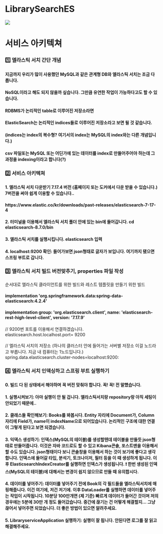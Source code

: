 # LibrarySearchES

<img src="https://img.shields.io/badge/-elasticsearch-yellowgreen"/>
<h1> 서비스 아키텍쳐 </h1>

<h3> 1️⃣ 엘라스틱 서치 간단 개념 </h3>
<h4> 지금까지 우리가 많이 사용했던 MySQL과 같은 관계형 DB와 엘라스틱 서치는 조금 다릅니다. </h4>
<h4> NoSQL이라고 해도 되지 않을까 싶습니다. 그만큼 유연한 작업이 가능하다고도 할 수 있습니다. </h4>
<h4> RDBMS가 논리적인 table로 이루어진 저장소라면 </h4>
<h4> ElasticSearch는 논리적인 indices들로 이루어진 저장소라고 보면 될 것 같습니다. </h4>
<h4> (indices는 index의 복수형? 여기서의 index는 MySQL의 index와는 다른 개념입니다.) </h4>
<h4> csv 파일또는 MySQL 또는 어딘가에 있는 데이터를 index로 만들어주어야 하는데 그 과정을 indexing이라고 합니다(?) </h4>

<h3> 2️⃣ 서비스 아키텍쳐 </h3>
<h4> 1. 엘라스틱 서치 다운받기 7.17.4 버전 (홈페이지 또는 도커에서 다운 받을 수 있습니다.) 7버전을 써야 쉽게 이용할 수 있습니다.. </h4>
<h4> https://www.elastic.co/kr/downloads/past-releases/elasticsearch-7-17-4 </h4>
<h4> 2. 터미널을 이용해서 엘라스틱 서치 폴더 안에 있는 bin에 들어갑니다. cd elasticsearch-8.7.0/bin </h4>
<h4> 3. 엘라스틱 서치를 실행시킵니다. elasticsearch 입력 </h4>
<h4> 4. localhost:9200 확인: 들어가보면 json형태로 글자가 보입니다. 여기까지 됐으면 스프링 부트로 갑니다. </h4>

<h3> 3️⃣ 엘라스틱 서치 빌드 버전맞추기, properties 파일 작성 </h3>
순서대로 엘라스틱 클라이언트를 위한 빌드와 레스트 템플릿을 만들기 위한 빌드
<h4> implementation 'org.springframework.data:spring-data-elasticsearch:4.2.4'</h4>
<h4> implementation group: 'org.elasticsearch.client', name: 'elasticsearch-rest-high-level-client', version: '7.17.9' </h4>

// 9200번 포트를 이용해서 연결하겠습니다. <br>
elasticsearch.host.localhost.port= 9200 <br>
<br>
// 엘라스틱 서치의 저장소 (하나의 클러스터 안에 들어가는 서버별 저장소 이걸 노드라고 부릅니다. 지금 내 컴퓨터는 1노드입니다.) <br>
spring.data.elasticsearch.cluster-nodes=localhost:9200: <br>

<h3> 4️⃣ 엘라스틱 서치 인덱싱하고 스프링 부트 실행하기 </h3>
<h4> 0. 빌드 다 된 상태에서 해야하며 꼭 버전 맞춰야 합니다. 꼭! 꼭! 전 말헀습니다. </h4>
<h4> 1. 실행시켜보기: 아마 실행이 안 될 겁니다. 엘라스틱서치랑 repository랑 아직 세팅이 안되었기 때문에..  </h4>
<h4> 2. 클래스들 확인해보기: Books를 봐봅시다. Entity 자리에 Document가, Column 자리에 Field가, name이 indexName으로 되어있습니다. 논리적인 구조에 대한 연결이 그렇게 된다고 보면 되겠습니다. </h4>
<h4> 3. 익덱스 생성하기: 인덱스(MySQL의 테이블)를 생성할텐데 테이블을 만들듯 json형태로 만들어줍니다. 이것은 자바 코드로도 할 수 있고 Kibana콘솔, 포스트맨을 이용해서 할 수도 있습니다. json형태이다 보니 콘솔창을 이용해서 하는 것이 보기에 좋다고 생각합니다. 인덱스에 들어갈 타입, 분석기, 토크나이저, 필터 등을 이 때 생성하게 됩니다. 이후 ElasticsearchIndexCreator를 실행하면 인덱스가 생성됩니다. ❗️ 한번 생성된 인덱스(MySQL의 테이블)에 대해서는 변경이 쉽지 않으므로 만들 때 유의합시다. </h4>
<h4> 4. 데이터를 넣어주기: 데이터를 넣어주기 전에 Book의 각 필드들을 엘라스틱서치에 매핑해줍니다. 이건 여기에, 저건 저기에. 이후 DataLoader를 실행하면 데이터를 넣어주는 작업이 시작됩니다. 10분당 100만개면 (제 기준) 빠르게 데이터가 들어간 것이며 저의 경우에는 5분에 30만 개 정도 들어갔습니다. 중간에 끊기는 건 어떻게 해결할지... 그냥 끊어서 넣어주면 되었습니다. 더 좋은 방법이 있으면 알려주세요. </h4>
<h4> 5. LibraryserviceApplication 실행하기: 실행이 잘 됩니다. 안된다면 로그를 잘 읽고 해결해주세요. </h4>
